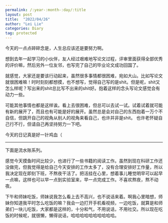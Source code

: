 ```yaml
---
permalink: /:year-:month-:day/:title
layout: post
title:  "2022/04/26"
author: "Lei Lie"
categories: Diary
tag: protected
---
```


今天的一点点碎碎念是，人生总应该还是要努力啊。

想到去年一起学习的小伙伴，友人经过艰难地写论文过程，评审里面获得全部优秀的评价嘛，然后另外一位友邻，也写完了自己的毕业论文成功回国了。

就感觉，大家还是要该行动起来，虽然很多事情都很困难，宛如大山。比如写论文就很困难嘛！时时刻刻都想摸，也不想写，觉得自己写的是shit。但是呢，shit又怎么样呢？写出来的shit总比写不出来的shit好。抱着这样的念头写论文感觉会有动力一些。

可能其他事情也都是这样诶。看上去很困难，但总可以去试一试。试着试着就可能有新的展开了，而且也有可能是好的展开。虽然总是会对自己的东西抱着一万个不自信，但跳开自己的视角从别人的视角来看自己，也许并非是shit。 也许老怀疑自己行不行，但请自己再坚持努力一下吧。

今天的日记真是好一针鸡血（

---

下面是流水账系列。

感觉今天摸鱼时间比较少，也进行了一些书籍的阅读工作。虽然到现在科研工作还没做完，但我觉得是给自己今天安排的工作太多了，没有合理安排好工作量，所以我决定现在即刻下班，不熬夜干活了。把活挂在心里，想着事儿睡觉明早可以起早一点嘛，这样也可以早一点到实验室来，早一点完成工作。不喜欢熬夜，熬不动夜。

下午和师妹吃饭，师妹说我怎么看上去不高兴，也不说话来着。啊我心里暗想，师妹你知道我平时怎么吃饭的嘛？我会一边打开手机看视频，一边吃饭，就算是和师弟们一块儿吃饭，大家都是这样的，十分和气，不用说话，不用社交。所以现在吃饭的时候呢，就很懒，懒得说话，哈哈哈哈哈哈哈哈哈哈。
